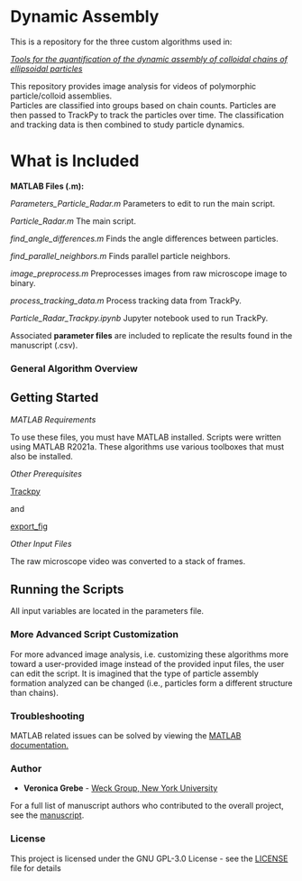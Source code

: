 # Dynamic Assembly
This is a repository for the three custom algorithms used in: 

[*Tools for the quantification of the dynamic assembly of colloidal chains of ellipsoidal particles*](https://doi.org/10.1016/j.colcom.2022.100661)

This repository provides image analysis for videos of polymorphic particle/colloid assemblies.  
Particles are classified into groups based on chain counts. Particles are then passed to TrackPy to track the particles over time. The classification and tracking data is then combined to study particle dynamics.

# What is Included #

**MATLAB Files (.m):**

*Parameters_Particle_Radar.m* Parameters to edit to run the main script.

*Particle_Radar.m* The main script.

*find_angle_differences.m* Finds the angle differences between particles.

*find_parallel_neighbors.m* Finds parallel particle neighbors.

*image_preprocess.m* Preprocesses images from raw microscope image to binary.

*process_tracking_data.m* Process tracking data from TrackPy.

*Particle_Radar_Trackpy.ipynb* Jupyter notebook used to run TrackPy.

Associated **parameter files** are included to replicate the results found in the manuscript (.csv).

### General Algorithm Overview

## Getting Started
*MATLAB Requirements*

To use these files, you must have MATLAB installed.  Scripts were written using MATLAB R2021a. These algorithms use various toolboxes that must also be installed.

*Other Prerequisites*


[Trackpy](http://soft-matter.github.io/trackpy/v0.5.0/)

and 

[export_fig](https://github.com/altmany/export_fig/releases/tag/v3.21)


*Other Input Files*

The raw microscope video was converted to a stack of frames. 

## Running the Scripts

All input variables are located in the parameters file.



### More Advanced Script Customization 
For more advanced image analysis,  i.e. customizing these algorithms more toward a user-provided image instead of the provided input files, the user can edit the script. It is imagined that the type of particle assembly formation analyzed can be changed (i.e., particles form a different structure than chains).


### Troubleshooting
MATLAB related issues can be solved by viewing the [MATLAB documentation.](https://www.mathworks.com/help/index.html)

### Author

* **Veronica Grebe** - [Weck Group, New York University](http://weckresearchlab.com)

For a full list of manuscript authors who contributed to the overall project, see the [manuscript](https://doi.org/10.1016/j.colcom.2022.100661).

### License

This project is licensed under the GNU GPL-3.0 License - see the [LICENSE](LICENSE) file for details
